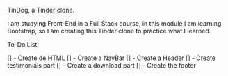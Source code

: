 TinDog, a Tinder clone.


I am studying Front-End in a Full Stack course, in this module I am learning Bootstrap, so I am creating this Tinder clone to practice what I learned.

To-Do List:

[] - Create de HTML
[] - Create a NavBar
[] - Create a Header
[] - Create testimonials part
[] - Create a download part
[] - Create the footer

